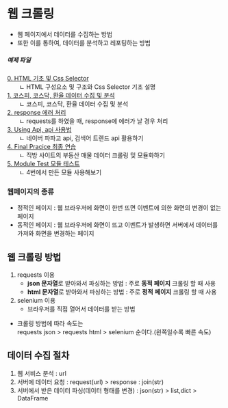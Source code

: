 # 웹 크롤링

- 웹 페이지에서 데이터를 수집하는 방법 
- 또한 이를 통하여, 데이터를 분석하고 레포팅하는 방법   

##### 예제 파일
[0. HTML 기초 및 Css Selector](./jupyterfile/0.Html_CssSelector_Basic.md)  
  ㄴ HTML 구성요소 및 구조와 Css Selector 기초 설명  
[1. 코스피, 코스닥, 환율 데이터 수집 및 분석](./jupyterfile/1.reuqests_and_analysis.ipynb)  
  ㄴ 코스피, 코스닥, 환율 데이터 수집 및 분석  
[2. response 에러 처리](./jupyterfile/2.response_error_handling.ipynb)  
  ㄴ requests를 하였을 때, response에 에러가 날 경우 처리  
[3. Using Api, api 사용법](./jupyterfile/3.UsingApi.ipynb)  
  ㄴ 네이버 파파고 api, 검색어 트렌드 api 활용하기  
[4. Final Pracice 최종 연습](./jupyterfile/4.Final_Crawling.ipynb)  
  ㄴ 직방 사이트의 부동산 매물 데이터 크롤링 및 모듈화하기  
[5. Module Test 모듈 테스트](./jupyterfile/5.module.ipynb)  
  ㄴ 4번에서 만든 모듈 사용해보기  

### 웹페이지의 종류

- 정적인 페이지 : 웹 브라우저에 화면이 한번 뜨면 이벤트에 의한 화면의 변경이 없는 페이지  
- 동적인 페이지 : 웹 브라우저에 화면이 뜨고 이벤트가 발생하면 서버에서 데이터를 가져와 화면을 변경하는 페이지  

## 웹 크롤링 방법

1. requests 이용
    - **json 문자열**로 받아와서 파싱하는 방법 : 주로 **동적 페이지** 크롤링 할 때 사용  
    - **html 문자열**로 받아와서 파싱하는 방법 : 주로 **정적** **페이지** 크롤링 할 때 사용  
2. selenium 이용
    - 브라우저를 직접 열어서 데이터를 받는 방법  

- 크롤링 방법에 따라 속도는  
requests json > requests html > selenium 순이다.(왼쪽일수록 빠른 속도)  
  
## 데이터 수집 절차

1. 웹 서비스 분석 : url
2. 서버에 데이터 요청 : request(url) > response : join(str)
3. 서버에서 받은 데이터 파싱(데이터 형태를 변경) : json(str) > list,dict > DataFrame

